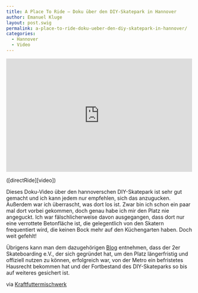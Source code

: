 ```yaml
---
title: A Place To Ride — Doku über den DIY-Skatepark in Hannover
author: Emanuel Kluge
layout: post.swig
permalink: a-place-to-ride-doku-ueber-den-diy-skatepark-in-hannover/
categories:
  - Hannover
  - Video
---
```


<div style="position: relative; max-width: 500px; padding-top: 60.606061%; margin: 1em 0; overflow: hidden">
  <iframe src="https://player.vimeo.com/video/10433419" width="500" height="400" frameborder="0" webkitallowfullscreen mozallowfullscreen allowfullscreen style="position: absolute; top: 0; right: 0; bottom: 0; left: 0; width: 100%; height: 100%"></iframe>
</div>
([directRide][video])

Dieses Doku-Video über den hannoverschen DIY-Skatepark ist sehr gut gemacht und ich kann jedem nur empfehlen, sich das anzugucken. Außerdem war ich überrascht, was dort los ist. Zwar bin ich schon ein paar mal dort vorbei gekommen, doch genau habe ich mir den Platz nie angeguckt. Ich war fälschlicherweise davon ausgegangen, dass dort nur eine verrottete Betonfläche ist, die gelegentlich von den Skatern frequentiert wird, die keinen Bock mehr auf den Küchengarten haben. Doch weit gefehlt!

Übrigens kann man dem dazugehörigen [Blog][2erskate] entnehmen, dass der 2er Skateboarding e.V., der sich gegründet hat, um den Platz längerfristig und offiziell nutzen zu können, erfolgreich war, von der Metro ein befristetes Hausrecht bekommen hat und der Fortbestand des DIY-Skateparks so bis auf weiteres gesichert ist.

via [Kraftfuttermischwerk][kraftfuttermischwerk]

[video]: http://vimeo.com/10433419
[2erskate]: http://2erskate.blogspot.com/2010/04/der-2er-bleibt.html
[kraftfuttermischwerk]: http://www.kraftfuttermischwerk.de/blogg/?p=13304
